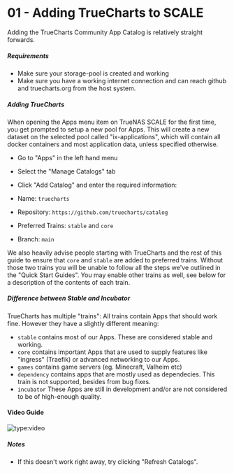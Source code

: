 # 01 - Adding TrueCharts to SCALE

Adding the TrueCharts Community App Catalog is relatively straight forwards.

##### Requirements

- Make sure your storage-pool is created and working
- Make sure you have a working internet connection and can reach github and truecharts.org from the host system.

##### Adding TrueCharts

When opening the Apps menu item on TrueNAS SCALE for the first time, you get prompted to setup a new pool for Apps.
This will create a new dataset on the selected pool called "ix-applications", which will contain all docker containers and most application data, unless specified otherwise.

- Go to "Apps" in the left hand menu
- Select the "Manage Catalogs" tab
- Click "Add Catalog" and enter the required information:

- Name: `truecharts`
- Repository: `https://github.com/truecharts/catalog`
- Preferred Trains: `stable` and `core`
- Branch: `main`

We also heavily advise people starting with TrueCharts and the rest of this guide to ensure that `core` and `stable` are added to preferred trains. Without those two trains you will be unable to follow all the steps we've outlined in the "Quick Start Guides". You may enable other trains as well, see below for a description of the contents of each train.

##### Difference between Stable and Incubator

TrueCharts has multiple "trains": All trains contain Apps that should work fine. However they have a slightly different meaning:

- `stable` contains most of our Apps. These are considered stable and working.
- `core` contains important Apps that are used to supply features like "ingress" (Traefik) or advanced networking to our Apps.
- `games` contains game servers (eg. Minecraft, Valheim etc)
- `dependency` contains apps that are mostly used as dependecies. This train is not supported, besides from bug fixes.
- `incubator` These Apps are still in development and/or are not considered to be of high-enough quality.


#### Video Guide

![type:video](https://www.youtube.com/embed/Vomm8uvdCM0)

##### Notes

- If this doesn't work right away, try clicking "Refresh Catalogs".
